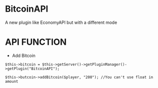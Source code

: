 # BitcoinAPI
A new plugin like EconomyAPI but with a different mode
# API FUNCTION
- Add Bitcoin
```
$this->bitcoin = $this->getServer()->getPluginManager()->getPlugin("BitcoinAPI");

$this->butcoin->addBitcoin($player, "200"); //You can't use float in amount
```
